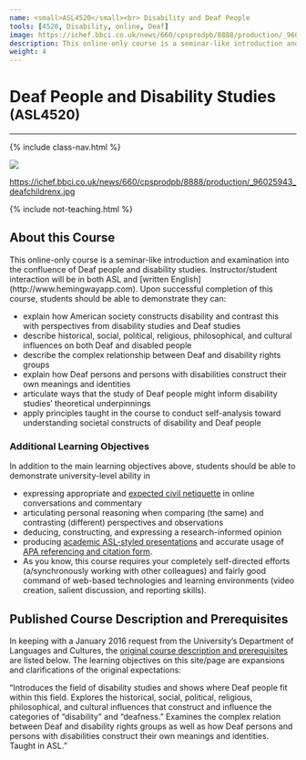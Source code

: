 ```yaml
---
name: <small>ASL4520</small><br> Disability and Deaf People
tools: [4520, Disability, online, Deaf]
image: https://ichef.bbci.co.uk/news/660/cpsprodpb/8888/production/_96025943_deafchildrenx.jpg
description: This online-only course is a seminar-like introduction and examination into the confluence of Deaf people and disability studies.
weight: 4
---
```

# Deaf People and Disability Studies <small>(ASL4520)</small>

***

{% include class-nav.html %}

![](https://ichef.bbci.co.uk/news/660/cpsprodpb/8888/production/_96025943_deafchildrenx.jpg)

https://ichef.bbci.co.uk/news/660/cpsprodpb/8888/production/_96025943_deafchildrenx.jpg

{% include not-teaching.html %}

## About this Course

<p class="lead">This online-only course is a seminar-like introduction and examination into the confluence of Deaf people and disability studies. Instructor/student interaction will be in both ASL and [written English](http://www.hemingwayapp.com). Upon successful completion of this course, students should be able to demonstrate they can:</p>

* explain how American society constructs disability and contrast this with perspectives from disability studies and Deaf studies
* describe historical, social, political, religious, philosophical, and cultural influences on both Deaf and disabled people
* describe the complex relationship between Deaf and disability rights groups
* explain how Deaf persons and persons with disabilities construct their own meanings and identities
* articulate ways that the study of Deaf people might inform disability studies’ theoretical underpinnings
* apply principles taught in the course to conduct self-analysis toward understanding societal constructs of disability and Deaf people

### Additional Learning Objectives
In addition to the main learning objectives above, students should be able to demonstrate university-level ability in

* expressing appropriate and [expected civil netiquette](https://uvu.instructure.com/courses/474212/pages/course-etiquette-netiquette-and-contributing) in online conversations and commentary
* articulating personal reasoning when comparing (the same) and contrasting (different) perspectives and observations
* deducing, constructing, and expressing a research-informed opinion
* producing [academic ASL-styled presentations](https://www.youtube.com/watch?v=VX18-4m-EN0) and accurate usage of [APA referencing and citation form](http://linguistics.byu.edu/faculty/henrichsenl/APA/APA01.html).
* As you know, this course requires your completely self-directed efforts (a/synchronously working with other colleagues) and fairly good command of web-based technologies and learning environments (video creation, salient discussion, and reporting skills).

## Published Course Description and Prerequisites
In keeping with a January 2016 request from the University’s Department of Languages and Cultures, the [original course description and prerequisites](http://www.uvu.edu/catalog/current/courses/american-sign-language/#ASL-4520) are listed below. The learning objectives on this site/page are expansions and clarifications of the original expectations:

“Introduces the field of disability studies and shows where Deaf people fit within this field. Explores the historical, social, political, religious, philosophical, and cultural influences that construct and influence the categories of “disability” and “deafness.” Examines the complex relation between Deaf and disability rights groups as well as how Deaf persons and persons with disabilities construct their own meanings and identities. Taught in ASL.”